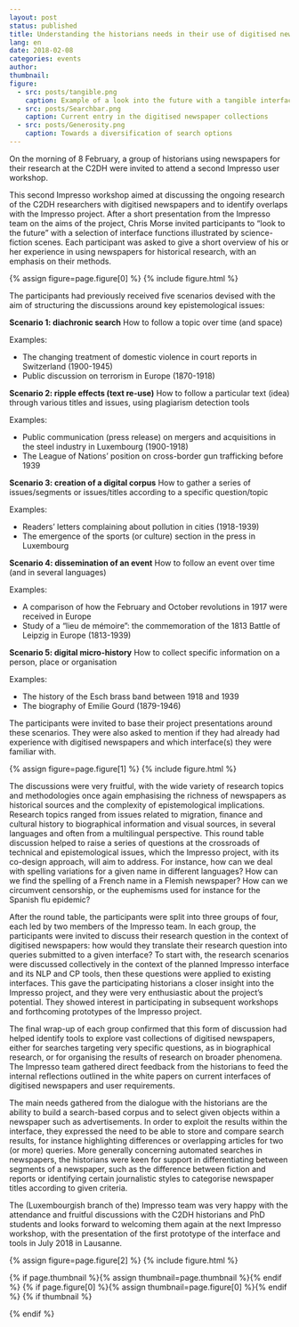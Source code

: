 ```yaml
---
layout: post
status: published
title: Understanding the historians needs in their use of digitised newspapers
lang: en
date: 2018-02-08
categories: events
author:
thumbnail:
figure:
  - src: posts/tangible.png
    caption: Example of a look into the future with a tangible interface
  - src: posts/Searchbar.png
    caption: Current entry in the digitised newspaper collections
  - src: posts/Generosity.png
    caption: Towards a diversification of search options
---
```


On the morning of 8 February, a group of historians using newspapers for their research at the C2DH were invited to attend a second Impresso user workshop.

<!-- more -->

This second Impresso workshop aimed at discussing the ongoing research of the C2DH researchers with digitised newspapers and to identify overlaps with the Impresso project. After a short presentation from the Impresso team on the aims of the project, Chris Morse invited participants to “look to the future” with a selection of interface functions illustrated by science-fiction scenes. Each participant was asked to give a short overview of his or her experience in using newspapers for historical research, with an emphasis on their methods.

{% assign figure=page.figure[0] %}
{% include figure.html %}

The participants had previously received five scenarios devised with the aim of structuring the discussions around key epistemological issues:

**Scenario 1: diachronic search**
How to follow a topic over time (and space)

Examples:

- The changing treatment of domestic violence in court reports in Switzerland (1900-1945)
- Public discussion on terrorism in Europe (1870-1918)

**Scenario 2: ripple effects (text re-use)**
How to follow a particular text (idea) through various titles and issues, using plagiarism detection tools

Examples:

- Public communication (press release) on mergers and acquisitions in the steel industry in Luxembourg (1900-1918)
- The League of Nations’ position on cross-border gun trafficking before 1939

**Scenario 3: creation of a digital corpus**
How to gather a series of issues/segments or issues/titles according to a specific question/topic

Examples:

- Readers’ letters complaining about pollution in cities (1918-1939)
- The emergence of the sports (or culture) section in the press in Luxembourg

**Scenario 4: dissemination of an event**
How to follow an event over time (and in several languages)

Examples:

- A comparison of how the February and October revolutions in 1917 were received in Europe
- Study of a “lieu de mémoire”: the commemoration of the 1813 Battle of Leipzig in Europe (1813-1939)

**Scenario 5: digital micro-history**
How to collect specific information on a person, place or organisation

Examples:

- The history of the Esch brass band between 1918 and 1939
- The biography of Emilie Gourd (1879-1946)

The participants were invited to base their project presentations around these scenarios. They were also asked to mention if they had already had experience with digitised newspapers and which interface(s) they were familiar with.

{% assign figure=page.figure[1] %}
{% include figure.html %}

The discussions were very fruitful, with the wide variety of research topics and methodologies once again emphasising the richness of newspapers as historical sources and the complexity of epistemological implications. Research topics ranged from issues related to migration, finance and cultural history to biographical information and visual sources, in several languages and often from a multilingual perspective. This round table discussion helped to raise a series of questions at the crossroads of technical and epistemological issues, which the Impresso project, with its co-design approach, will aim to address. For instance, how can we deal with spelling variations for a given name in different languages? How can we find the spelling of a French name in a Flemish newspaper? How can we circumvent censorship, or the euphemisms used for instance for the Spanish flu epidemic?

After the round table, the participants were split into three groups of four, each led by two members of the Impresso team. In each group, the participants were invited to discuss their research question in the context of digitised newspapers: how would they translate their research question into queries submitted to a given interface? To start with, the research scenarios were discussed collectively in the context of the planned Impresso interface and its NLP and CP tools, then these questions were applied to existing interfaces.
This gave the participating historians a closer insight into the Impresso project, and they were very enthusiastic about the project’s potential. They showed interest in participating in subsequent workshops and forthcoming prototypes of the Impresso project.

The final wrap-up of each group confirmed that this form of discussion had helped identify tools to explore vast collections of digitised newspapers, either for searches targeting very specific questions, as in biographical research, or for organising the results of research on broader phenomena. The Impresso team gathered direct feedback from the historians to feed the internal reflections outlined in the white papers on current interfaces of digitised newspapers and user requirements.

The main needs gathered from the dialogue with the historians are the ability to build a search-based corpus and to select given objects within a newspaper such as advertisements. In order to exploit the results within the interface, they expressed the need to be able to store and compare search results, for instance highlighting differences or overlapping articles for two (or more) queries. More generally concerning automated searches in newspapers, the historians were keen for support in differentiating between segments of a newspaper, such as the difference between fiction and reports or identifying certain journalistic styles to categorise newspaper titles according to given criteria.

The (Luxembourgish branch of the) Impresso team was very happy with the attendance and fruitful discussions with the C2DH historians and PhD students and looks forward to welcoming them again at the next Impresso workshop, with the presentation of the first prototype of the interface and tools in July 2018 in Lausanne.

{% assign figure=page.figure[2] %}
{% include figure.html %}

{% if page.thumbnail %}{% assign thumbnail=page.thumbnail %}{% endif %}
{% if page.figure[0] %}{% assign thumbnail=page.figure[0] %}{% endif %}
{% if thumbnail %}

  <meta property="og:image" content="{{ thumbnail.src }}">
{% endif %}
